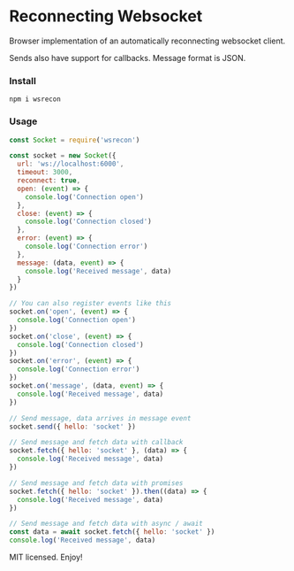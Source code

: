 # Reconnecting Websocket

Browser implementation of an automatically reconnecting websocket client.

Sends also have support for callbacks. Message format is JSON.

### Install
```
npm i wsrecon
```

### Usage

```javascript
const Socket = require('wsrecon')

const socket = new Socket({
  url: 'ws://localhost:6000',
  timeout: 3000,
  reconnect: true,
  open: (event) => {
    console.log('Connection open')
  },
  close: (event) => {
    console.log('Connection closed')
  },
  error: (event) => {
    console.log('Connection error')
  },
  message: (data, event) => {
    console.log('Received message', data)
  }
})

// You can also register events like this
socket.on('open', (event) => {
  console.log('Connection open')
})
socket.on('close', (event) => {
  console.log('Connection closed')
})
socket.on('error', (event) => {
  console.log('Connection error')
})
socket.on('message', (data, event) => {
  console.log('Received message', data)
})

// Send message, data arrives in message event
socket.send({ hello: 'socket' })

// Send message and fetch data with callback
socket.fetch({ hello: 'socket' }, (data) => {
  console.log('Received message', data)
})

// Send message and fetch data with promises
socket.fetch({ hello: 'socket' }).then((data) => {
  console.log('Received message', data)
})

// Send message and fetch data with async / await
const data = await socket.fetch({ hello: 'socket' })
console.log('Received message', data)

```
MIT licensed. Enjoy!
